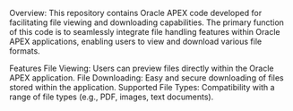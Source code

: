 Overview:
This repository contains Oracle APEX code developed for facilitating file viewing and downloading capabilities. The primary function of this code is to seamlessly integrate file handling features within Oracle APEX applications, enabling users to view and download various file formats.

Features
File Viewing: Users can preview files directly within the Oracle APEX application.
File Downloading: Easy and secure downloading of files stored within the application.
Supported File Types: Compatibility with a range of file types (e.g., PDF, images, text documents).
